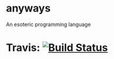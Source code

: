 # anyways
An esoteric programming language

# Travis: [![Build Status](https://travis-ci.org/gusg21/anyways.svg?branch=master)](https://travis-ci.org/gusg21/anyways)
